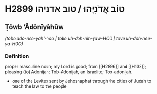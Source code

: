# H2899 טוֹב אֲדֹנִיָּהוּ / טוב אדניהו

## Ṭôwb ʼĂdônîyâhûw

_(tobe ado-nee-yah'-hoo | tobe uh-doh-nih-yaw-HOO | tove uh-doh-nee-ya-HOO)_

### Definition

proper masculine noun; my Lord is good; from [[H2896]] and [[H138]]; pleasing (to) Adonijah; Tob-Adonijah, an Israelite; Tob-adonijah.

- one of the Levites sent by Jehoshaphat through the cities of Judah to teach the law to the people
